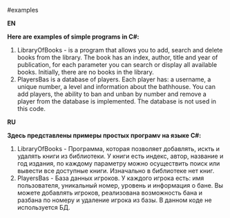 #examples

**EN**

**Here are examples of simple programs in C#:**
1. LibraryOfBooks - is a program that allows you to add, search and delete books from the library. The book has an index, author, title and year of publication, for each parameter you can search or display all available books. Initially, there are no books in the library.
2. PlayersBas is a database of players. Each player has: a username, a unique number, a level and information about the bathhouse. You can add players, the ability to ban and unban by number and remove a player from the database is implemented. The database is not used in this code.

**RU**

**Здесь представлены примеры простых програмv на языке C#:**
1. LibraryOfBooks - Программа, которая позволяет добавлять, искть и удалять книги из библиотеки. У книги есть индекс, автор, название и год издания, по каждому параметру можно осуществить поиск или вывести все доступные книги. Изначально в библиотеке нет книг.
2. PlayersBas - База данных игроков. У каждого игрока есть: имя пользователя, уникальный номер, уровень и информация о бане. Вы можете добавлять игроков, реализована возможность бана и разбана по номеру и удаление игрока из базы. В данном коде не используется БД.
